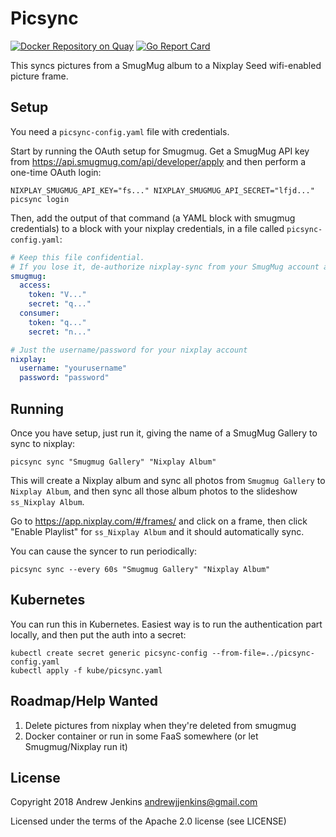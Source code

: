 Picsync
=======

[![Docker Repository on
Quay](https://quay.io/repository/andrewjjenkins/picsync/status "Docker
Repository on Quay")](https://quay.io/repository/andrewjjenkins/picsync)
[![Go Report Card](https://goreportcard.com/badge/github.com/andrewjjenkins/picsync)](https://goreportcard.com/report/github.com/andrewjjenkins/picsync)


This syncs pictures from a SmugMug album to a Nixplay Seed wifi-enabled picture
frame.

Setup
-----

You need a `picsync-config.yaml` file with credentials.

Start by running the OAuth setup for Smugmug.  Get a SmugMug API key from
https://api.smugmug.com/api/developer/apply and then perform a one-time OAuth
login:

```
NIXPLAY_SMUGMUG_API_KEY="fs..." NIXPLAY_SMUGMUG_API_SECRET="lfjd..." picsync login
```

Then, add the output of that command (a YAML block with smugmug credentials) to
a block with your nixplay credentials, in a file called `picsync-config.yaml`:

```yaml
# Keep this file confidential.
# If you lose it, de-authorize nixplay-sync from your SmugMug account and repeat 'picsync login'
smugmug:
  access:
    token: "V..."
    secret: "q..."
  consumer:
    token: "q..."
    secret: "n..."

# Just the username/password for your nixplay account
nixplay:
  username: "yourusername"
  password: "password"
```

Running
-------

Once you have setup, just run it, giving the name of a SmugMug Gallery to
sync to nixplay:

```
picsync sync "Smugmug Gallery" "Nixplay Album"
```

This will create a Nixplay album and sync all photos from `Smugmug Gallery` to
`Nixplay Album`, and then sync all those album photos to the slideshow
`ss_Nixplay Album`.

Go to https://app.nixplay.com/#/frames/ and click on a frame, then click "Enable
Playlist" for `ss_Nixplay Album` and it should automatically sync.

You can cause the syncer to run periodically:

```
picsync sync --every 60s "Smugmug Gallery" "Nixplay Album"
```

Kubernetes
----------

You can run this in Kubernetes.  Easiest way is to run the authentication part
locally, and then put the auth into a secret:

```
kubectl create secret generic picsync-config --from-file=../picsync-config.yaml
kubectl apply -f kube/picsync.yaml
```

Roadmap/Help Wanted
-------------------
1. Delete pictures from nixplay when they're deleted from smugmug
2. Docker container or run in some FaaS somewhere (or let Smugmug/Nixplay run
   it)

License
-------
Copyright 2018 Andrew Jenkins <andrewjjenkins@gmail.com>

Licensed under the terms of the Apache 2.0 license (see LICENSE)